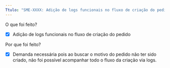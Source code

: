 ```yaml
---
Ttulo: "SME-XXXX: Adição de logs funcionais no fluxo de criação do pedido"
---
```

O que foi feito?
- [x] Adição de logs funcionais no fluxo de criação do pedido

Por que foi feito?
- [x] Demanda necessária pois ao buscar o motivo do pedido não ter sido criado, não foi possível acompanhar todo o fluxo da criação via logs.
